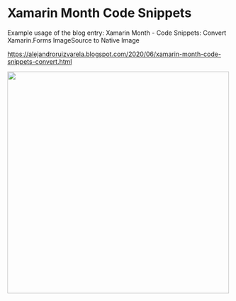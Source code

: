 # Xamarin Month Code Snippets
Example usage of the blog entry: Xamarin Month - Code Snippets: Convert Xamarin.Forms ImageSource to Native Image

https://alejandroruizvarela.blogspot.com/2020/06/xamarin-month-code-snippets-convert.html

<img src="img/animation.gif" alt="" Width="500" />
